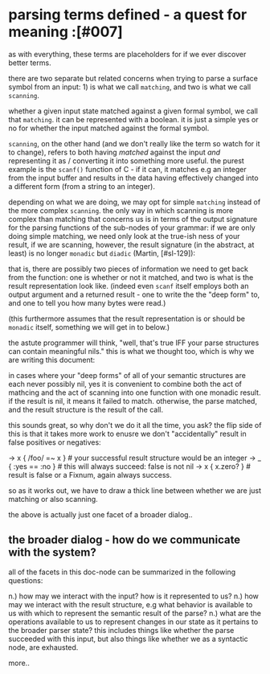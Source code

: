 # parsing terms defined - a quest for meaning :[#007]

as with everything, these terms are placeholders for if we ever discover better
terms.

there are two separate but related concerns when trying to parse a surface
symbol from an input: 1) is what we call `matching`, and two is what we call
`scanning`.

whether a given input state matched against a given formal symbol, we call
that `matching`. it can be represented with a boolean. it is just a simple
yes or no for whether the input matched against the formal symbol.

`scanning`, on the other hand (and we don't really like the term so watch for
it to change), refers to both having _matched_ against the input *and*
representing it as / converting it into something more useful. the purest
example is the `scanf()` function of C - if it can, it matches e.g an integer
from the input buffer and results in the data having effectively changed
into a different form (from a string to an integer).

depending on what we are doing, we may opt for simple `matching` instead
of the more complex `scanning`. the only way in which scanning is more complex
than matching that concerns us is in terms of the output signature for the
parsing functions of the sub-nodes of your grammar: if we are only doing
simple matching, we need only look at the true-ish ness of your result,
if we are scanning, however, the result signature (in the abstract, at least)
is no longer `monadic` but `diadic` (Martin, [#sl-129]):

that is, there are possibly two pieces of information we need to get back
from the function: one is whether or not it matched, and two is what is the
result representation look like. (indeed even `scanf` itself employs both
an output argument and a returned result - one to write the the "deep form"
to, and one to tell you how many bytes were read.)

(this furthermore assumes that the result representation is or should be
`monadic` itself, something we will get in to below.)

the astute programmer will think, "well, that's true IFF your parse structures
can contain meaningful nils." this is what we thought too, which is why
we are writing this document:

in cases where your "deep forms" of all of your semantic structures are each
never possibly nil, yes it is convenient to combine both the act of mathcing
and the act of scanning into one function with one monadic result. if the
result is nil, it means it failed to match. otherwise, the parse matched, and
the result structure is the result of the call.

this sounds great, so why don't we do it all the time, you ask? the flip side
of this is that it takes more work to enusre we don't "accidentally" result
in false positives or negatives:

  -> x { /foo/ =~ x  }  # your successful result structure would be an integer
  -> _ { :yes == :no }  # this will always succeed: false is not nil
  -> x { x.zero?     }  # result is false or a Fixnum, again always success.

so as it works out, we have to draw a thick line between whether we are just
matching or also scanning.

the above is actually just one facet of a broader dialog..


## the broader dialog - how do we communicate with the system?

all of the facets in this doc-node can be summarized in the following
questions:


  n.) how may we interact with the input? how is it represented to us?
  n.) how may we interact with the result structure, e.g what behavior is
      available to us with which to represent the semantic result of the parse?
  n.) what are the operations available to us to represent changes in our
      state as it pertains to the broader parser state? this includes things
      like whether the parse succeeded with this input, but also things like
      whether we as a syntactic node, are exhausted.

more..
